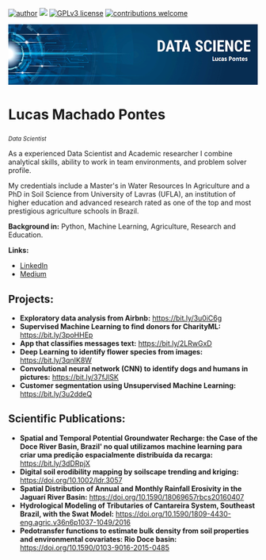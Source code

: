[![author](https://img.shields.io/badge/author-lucaspontes-red.svg)](https://www.linkedin.com/in/lucasmpontes) [![](https://img.shields.io/badge/python-3.7+-blue.svg)](https://www.python.org/downloads/release/python-365/) [![GPLv3 license](https://img.shields.io/badge/License-GPLv3-blue.svg)](http://perso.crans.org/besson/LICENSE.html) [![contributions welcome](https://img.shields.io/badge/contributions-welcome-brightgreen.svg?style=flat)](https://github.com/LPonyrd/Portfolio)

<p align="center">
  <img src="banner.png" >
</p>

# Lucas Machado Pontes
<sub>*Data Scientist* </sub>

As a experienced Data Scientist and Academic researcher I combine analytical skills, ability to work in team environments, and problem solver profile.

My credentials include a Master's in Water Resources In Agriculture and a PhD in Soil Science from University of Lavras (UFLA), an institution of higher education and advanced research rated as one of the top and most prestigious agriculture schools in Brazil.

**Background in:** Python, Machine Learning, Agriculture, Research and Education.

**Links:**
* [LinkedIn](https://www.linkedin.com/in/lucasmpontes)
* [Medium](https://www.medium.com)


## Projects:

* **Exploratory data analysis from Airbnb:** https://bit.ly/3u0iC6g
* **Supervised Machine Learning  to find donors for CharityML:** https://bit.ly/3poHHEp
* **App that classifies messages text:** https://bit.ly/2LRwGxD
* **Deep Learning to identify flower species from images:** https://bit.ly/3qnIK8W
* **Convolutional neural network (CNN) to identify dogs and humans in pictures:** https://bit.ly/37fJlSK
* **Customer segmentation using Unsupervised Machine Learning:** https://bit.ly/3u2ddeQ

## Scientific Publications:
* **Spatial and Temporal Potential Groundwater Recharge: the Case of the Doce River Basin, Brazil' no qual utilizamos machine learning para criar uma predição espacialmente distribuída da recarga:** https://bit.ly/3dDRpjX
* **Digital soil erodibility mapping by soilscape trending and kriging:** https://doi.org/10.1002/ldr.3057
* **Spatial Distribution of Annual and Monthly Rainfall Erosivity in the Jaguarí River Basin:** https://doi.org/10.1590/18069657rbcs20160407 
* **Hydrological Modeling of Tributaries of Cantareira System, Southeast Brazil, with the Swat Model:** https://doi.org/10.1590/1809-4430-eng.agric.v36n6p1037-1049/2016 
* **Pedotransfer functions to estimate bulk density from soil properties and environmental covariates: Rio Doce basin:** https://doi.org/10.1590/0103-9016-2015-0485 
